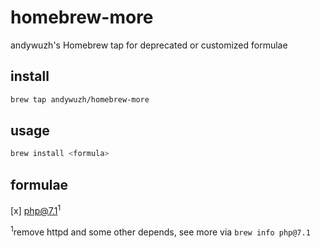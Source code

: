 # homebrew-more

andywuzh's Homebrew tap for deprecated or customized formulae

## install

```bash
brew tap andywuzh/homebrew-more
```

## usage

```bash
brew install <formula>
```

## formulae

[x] php@7.1<sup>1</sup>

<sup>1</sup>remove httpd and some other depends, see more via `brew info php@7.1`
